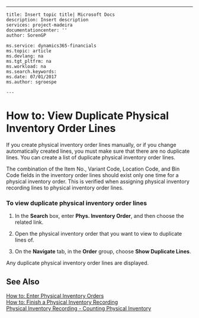 ---
    title: Insert topic title| Microsoft Docs
    description: Insert description
    services: project-madeira
    documentationcenter: ''
    author: SorenGP

    ms.service: dynamics365-financials
    ms.topic: article
    ms.devlang: na
    ms.tgt_pltfrm: na
    ms.workload: na
    ms.search.keywords:
    ms.date: 07/01/2017
    ms.author: sgroespe

    ---
# How to: View Duplicate Physical Inventory Order Lines
If you create physical inventory order lines manually, or if you change automatically created lines, you must make sure that there are no duplicate lines. You can create a list of duplicate physical inventory order lines.  
  
 The combination of the Item No., Variant Code, Location Code, and Bin Code fields in the inventory order lines should exist only one time for a physical inventory order. This is verified when assigning physical inventory recording lines to physical inventory order lines.  
  
### To view duplicate physical inventory order lines  
  
1.  In the **Search** box, enter **Phys. Inventory Order**, and then choose the related link.  
  
2.  Open the physical inventory order that you want to view to duplicate lines of.  
  
3.  On the **Navigate** tab, in the **Order** group, choose **Show Duplicate Lines**.  
  
 Any duplicate physical inventory order lines are displayed.  
  
## See Also  
 [How to: Enter Physical Inventory Orders](../FullExperience/how-to-enter-physical-inventory-orders.md)   
 [How to: Finish a Physical Inventory Recording](../FullExperience/how-to-finish-a-physical-inventory-recording.md)   
 [Physical Inventory Recording - Counting Physical Inventory](../FullExperience/physical-inventory-recording-counting-physical-inventory.md)